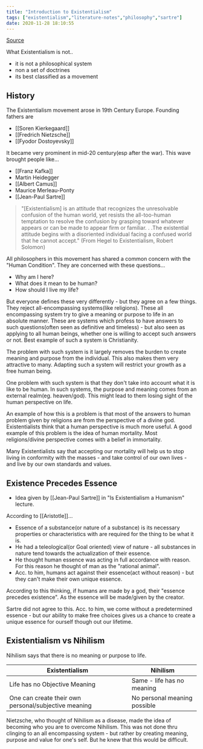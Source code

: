 ```yaml
---
title: "Introduction to Existentialism"
tags: ["existentialism","literature-notes","philosophy","sartre"]
date: 2020-11-28 18:10:55
---
```


[Source](https://www.youtube.com/watch?v=ilg7PiDD8yY)

What Existentialism is not..
- it is not a philosophical system
- non a set of doctrines
- its best classified as a movement

## History

The Existentialism movement arose in 19th Century Europe. Founding fathers are

- [[Soren Kierkegaard]]
- [[Fredrich Nietzsche]]
- [[Fyodor Dostoyevsky]]

It became very prominent in mid-20 century(esp after the war). This wave brought people like...

- [[Franz Kafka]]
- Martin Heidegger
- [[Albert Camus]]
- Maurice Merleau-Ponty
- [[Jean-Paul Sartre]]

> "[Existentialism] is an attitude that recognizes the unresolvable confusion of the human world, yet resists the all-too-human temptation to resolve the confusion by grasping toward whatever appears or can be made to appear firm or familiar. . .The existential attitude begins with a disoriented individual facing a confused world that he cannot accept." (From Hegel to Existentialism, Robert Solomon)

All philosophers in this movement has shared a common concern with the "Human Condition". They are concerned with these questions...

- Why am I here?
- What does it mean to be human?
- How should I live my life?

But everyone defines these very differently - but they agree on a few things. They reject all-encompassing systems(like religions). These all encompassing system try to give a meaning or purpose to life in an absolute manner. These are systems which profess to have answers to such questions(often seen as definitive and timeless) - but also seen as applying to all human beings, whether one is willing to accept such answers or not. Best example of such a system is Christianity.

The problem with such system is it largely removes the burden to create meaning and purpose from the individual. This also makes them very attractive to many. Adapting such a system will restrict your growth as a free human being.

One problem with such system is that they don't take into account what it is like to be human. In such systems, the purpose and meaning comes from an external realm(eg. heaven/god). This might lead to them losing sight of the human perspective on life.

An example of how this is a problem is that most of the answers to human problem given by religions are from the perspective of a divine god. Existentialists think that a human perspective is much more useful. A good example of this problem is the idea of human mortality. Most religions/divine perspective comes with a belief in immortality.

Many Existentialists say that accepting our mortality will help us to stop living in conformity with the masses - and take control of our own lives - and live by our own standards and values. 

## Existence Precedes Essence

- Idea given by [[Jean-Paul Sartre]] in "Is Existentialism a Humanism" lecture.

According to [[Aristotle]]...
- Essence of a substance(or nature of a substance) is its necessary properties or characteristics with are required for the thing to be what it is. 
- He had a teleological(or Goal oriented) view of nature - all substances in nature tend towards the actualization of their essence.
- He thought human essence was acting in full accordance with reason. For this reason he thought of man as the "rational animal".
- Acc. to him, humans act against their essence(act without reason) - but they can't make their own unique essence.

According to this thinking, if humans are made by a god, their "essence precedes existence". As the essence will be made/given by the creator.

Sartre did not agree to this. Acc. to him, we come without a predetermined essence - but our ability to make free choices gives us a chance to create a unique essence for ourself though out our lifetime.

## Existentialism vs Nihilism

Nihilism says that there is no meaning or purpose to life.

| Existentialism | Nihilism |
-----------------|-----------
| Life has no Objective Meaning | Same - life has no meaning |
| One can create their own personal/subjective meaning | No personal meaning possible |

Nietzsche, who thought of Nihilism as a disease, made the idea of becoming who you are to overcome Nihilism. This was not done thru clinging to an all encompassing system - but rather by creating meaning, purpose and value for one's self. But he knew that this would be difficult.


